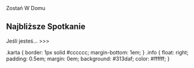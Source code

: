 <html>
<head>
  <link rel="stylesheet" href="main.css">
</head>
<body>
<div class="karta">
	<div class="info">Zostań W Domu</div>
  <h2> Najbliższe Spotkanie</h2>
  <p>Jeśli jesteś... <span class="przycisk"> >>> </span</p>
</div>
.karta {
border: 1px solid #cccccc;
margin-bottom: 1em;
}
.info {
float: right;
padding: 0.5em;
margin: 0em;
background: #313daf;
color: #ffffff;
}
</body>
</html>
